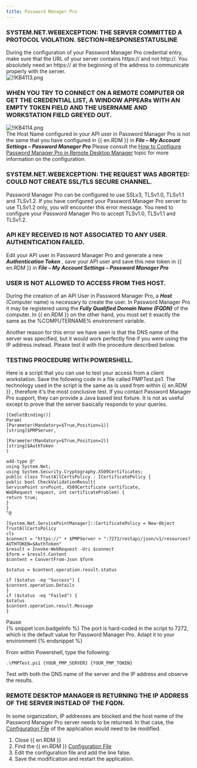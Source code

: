 ```yaml
---
title: Password Manager Pro
---
```

### SYSTEM.NET.WEBEXCEPTION: THE SERVER COMMITTED A PROTOCOL VIOLATION. SECTION=RESPONSESTATUSLINE
During the configuration of your Password Manager Pro credential entry, make sure that the URL of your server contains https:// and not http://. You absolutely need an https:// at the beginning of the address to communicate properly with the server.  
![!!KB4113.png](/img/en/kb/KB4113.png)
### WHEN YOU TRY TO CONNECT ON A REMOTE COMPUTER OR GET THE CREDENTIAL LIST, A WINDOW APPEARs WITH AN EMPTY TOKEN FIELD AND THE USERNAME AND WORKSTATION FIELD GREYED OUT.  
![!!KB4114.png](/img/en/kb/KB4114.png)  
The Host Name configured in your API user in Password Manager Pro is not the same that you have configured in {{ en.RDM }} in ***File – My Account Settings – Password Manager Pro*** Please consult the [How to Configure Password Manager Pro in Remote Desktop Manager](/kb/remote-desktop-manager/how-to-articles/rdm-mac-configure-password-manager-pro/) topic for more information on the configuration.
### SYSTEM.NET.WEBEXCEPTION: THE REQUEST WAS ABORTED: COULD NOT CREATE SSL/TLS SECURE CHANNEL.
Password Manager Pro can be configured to use SSLv3, TLSv1.0, TLSv1.1 and TLSv1.2. If you have configured your Password Manager Pro server to use TLSv1.2 only, you will encounter this error message. You need to configure your Password Manager Pro to accept TLSv1.0, TLSv1.1 and TLSv1.2.
### API KEY RECEIVED IS NOT ASSOCIATED TO ANY USER. AUTHENTICATION FAILED.
Edit your API user in Password Manager Pro and generate a new ***Authentication Token*** , save your API user and save this new token in {{ en.RDM }} in ***File – My Account Settings – Password Manager Pro***
### USER IS NOT ALLOWED TO ACCESS FROM THIS HOST.
During the creation of an API User in Password Manager Pro, a ***Host*** (Computer name) is necessary to create the user. In Password Manager Pro it may be registered using the ***Fully Qualified Domain Name (FQDN)*** of the computer. In {{ en.RDM }} on the other hand, you must set it exactly the same as the %COMPUTERNAME% environment variable.  

Another reason for this error we have seen is that the DNS name of the server was specified, but it would work perfectly fine if you were using the IP address instead. Please test it with the procedure described below.
### TESTING PROCEDURE WITH POWERSHELL.
Here is a script that you can use to test your access from a client workstation. Save the following code in a file called PMPTest.ps1. The technology used in the script is the same as is used from within {{ en.RDM }} , therefore it's the most conclusive test. If you contact Password Manager Pro support, they can provide a Java based test fixture. It is not as useful except to prove that the server basically responds to your queries.  

```
[CmdletBinding()]  
Param(  
[Parameter(Mandatory=$True,Position=1)]  
[string]$PMPServer,  

[Parameter(Mandatory=$True,Position=2)]  
[string]$AuthToken  
)  

add-type @"  
using System.Net;  
using System.Security.Cryptography.X509Certificates;  
public class TrustAllCertsPolicy : ICertificatePolicy {  
public bool CheckValidationResult(  
ServicePoint srvPoint, X509Certificate certificate,  
WebRequest request, int certificateProblem) {  
return true;  
}  
}  
"@  

[System.Net.ServicePointManager]::CertificatePolicy = New-Object TrustAllCertsPolicy  
cls  
$connect = "https://" + $PMPServer + ":7272/restapi/json/v1/resources?AUTHTOKEN=$AuthToken"  
$result = Invoke-WebRequest -Uri $connect  
$form = $result.Content  
$content = ConvertFrom-Json $form  

$status = $content.operation.result.status  

if ($status -eq "Success") {  
$content.operation.Details  
}  
if ($status -eq "Failed") {  
$status  
$content.operation.result.Message  
}  
```
Pause  
{% snippet icon.badgeInfo %}
The port is hard-coded in the script to 7272, which is the default value for Password Manager Pro. Adapt it to your environment
{% endsnippet %}  

From within Powershell, type the following:  

`.\PMPTest.ps1 {YOUR_PMP_SERVER} {YOUR_PMP_TOKEN}`

Test with both the DNS name of the server and the IP address and observe the results.
### REMOTE DESKTOP MANAGER IS RETURNING THE IP ADDRESS OF THE SERVER INSTEAD OF THE FQDN.
In some organization, IP addresses are blocked and the host name of the Password Manager Pro server needs to be returned. In that case, the [Configuration File](https://helprdm.devolutions.net/installation_configurationfilelocation.html) of the application would need to be modified.  

1. Close {{ en.RDM }}
1. Find the {{ en.RDM }} [Configuration File](https://helprdm.devolutions.net/installation_configurationfilelocation.html)
1. Edit the configuration file and add the line <ResolvePMProURLIntoIPAddress>false</ResolvePMProURLIntoIPAddress>.
1. Save the modification and restart the application.
